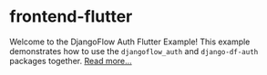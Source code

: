 # frontend-flutter

Welcome to the DjangoFlow Auth Flutter Example! This example demonstrates how to use the `djangoflow_auth` and `django-df-auth` packages together. [Read more...](./packages/auth/README.md)
